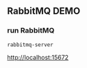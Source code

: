 ## RabbitMQ DEMO

### run RabbitMQ
```
rabbitmq-server
```

[http://localhost:15672](http://localhost:15672)
